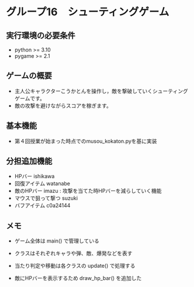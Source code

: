 # グループ16　シューティングゲーム
## 実行環境の必要条件
* python >= 3.10
* pygame >= 2.1

## ゲームの概要
* 主人公キャラクターこうかとんを操作し，敵を撃破していくシューティングゲームです。
* 敵の攻撃を避けながらスコアを稼ぎます。

## 基本機能
* 第４回授業が始まった時点でのmusou_kokaton.pyを基に実装

## 分担追加機能
* HPバー    ishikawa
* 回復アイテム  watanabe
* 敵のHPバー    imazu : 攻撃を当てた時HPバーを減らしていく機能
* マウスで狙って撃つ suzuki
* バフアイテム c0a24144

## メモ
* ゲーム全体は main() で管理している

* クラスはそれぞれキャラや弾、敵、爆発などを表す

* 当たり判定や移動は各クラスの update() で処理する

* 敵にHPバーを表示するため draw_hp_bar() を追加した